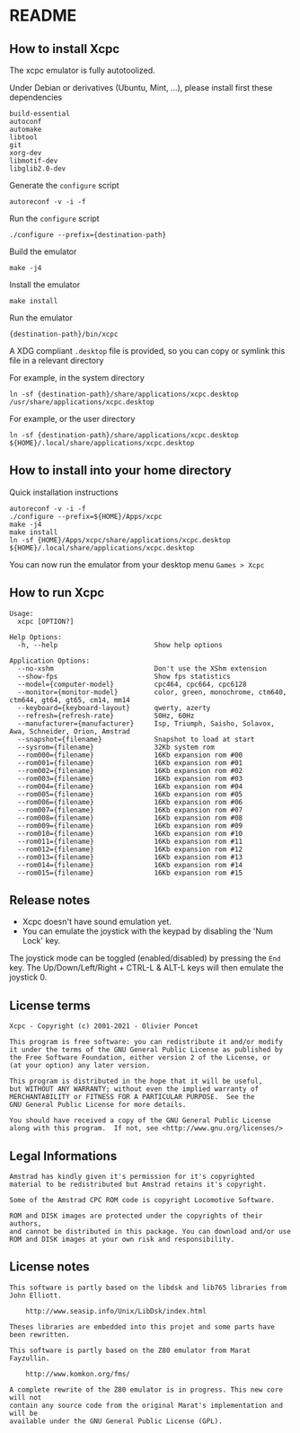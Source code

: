 # README

## How to install Xcpc

The xcpc emulator is fully autotoolized.

Under Debian or derivatives (Ubuntu, Mint, ...), please install first these dependencies

```
build-essential
autoconf
automake
libtool
git
xorg-dev
libmotif-dev
libglib2.0-dev
```

Generate the `configure` script

```
autoreconf -v -i -f
```

Run the `configure` script

```
./configure --prefix={destination-path}
```

Build the emulator

```
make -j4
```

Install the emulator

```
make install
```

Run the emulator

```
{destination-path}/bin/xcpc
```

A XDG compliant `.desktop` file is provided, so you can copy or symlink this file in a relevant directory

For example, in the system directory

```
ln -sf {destination-path}/share/applications/xcpc.desktop /usr/share/applications/xcpc.desktop
```

For example, or the user directory

```
ln -sf {destination-path}/share/applications/xcpc.desktop ${HOME}/.local/share/applications/xcpc.desktop
```

## How to install into your home directory

Quick installation instructions

```
autoreconf -v -i -f
./configure --prefix=${HOME}/Apps/xcpc
make -j4
make install
ln -sf {HOME}/Apps/xcpc/share/applications/xcpc.desktop ${HOME}/.local/share/applications/xcpc.desktop
```

You can now run the emulator from your desktop menu `Games > Xcpc`

## How to run Xcpc

```
Usage:
  xcpc [OPTION?]

Help Options:
  -h, --help                        Show help options

Application Options:
  --no-xshm                         Don't use the XShm extension
  --show-fps                        Show fps statistics
  --model={computer-model}          cpc464, cpc664, cpc6128
  --monitor={monitor-model}         color, green, monochrome, ctm640, ctm644, gt64, gt65, cm14, mm14
  --keyboard={keyboard-layout}      qwerty, azerty
  --refresh={refresh-rate}          50Hz, 60Hz
  --manufacturer={manufacturer}     Isp, Triumph, Saisho, Solavox, Awa, Schneider, Orion, Amstrad
  --snapshot={filename}             Snapshot to load at start
  --sysrom={filename}               32Kb system rom
  --rom000={filename}               16Kb expansion rom #00
  --rom001={filename}               16Kb expansion rom #01
  --rom002={filename}               16Kb expansion rom #02
  --rom003={filename}               16Kb expansion rom #03
  --rom004={filename}               16Kb expansion rom #04
  --rom005={filename}               16Kb expansion rom #05
  --rom006={filename}               16Kb expansion rom #06
  --rom007={filename}               16Kb expansion rom #07
  --rom008={filename}               16Kb expansion rom #08
  --rom009={filename}               16Kb expansion rom #09
  --rom010={filename}               16Kb expansion rom #10
  --rom011={filename}               16Kb expansion rom #11
  --rom012={filename}               16Kb expansion rom #12
  --rom013={filename}               16Kb expansion rom #13
  --rom014={filename}               16Kb expansion rom #14
  --rom015={filename}               16Kb expansion rom #15

```

## Release notes

  * Xcpc doesn't have sound emulation yet.
  * You can emulate the joystick with the keypad by disabling the 'Num Lock' key.

The joystick mode can be toggled (enabled/disabled) by pressing the `End` key.
The Up/Down/Left/Right + CTRL-L & ALT-L keys will then emulate the joystick 0.

## License terms

```
Xcpc - Copyright (c) 2001-2021 - Olivier Poncet

This program is free software: you can redistribute it and/or modify
it under the terms of the GNU General Public License as published by
the Free Software Foundation, either version 2 of the License, or
(at your option) any later version.

This program is distributed in the hope that it will be useful,
but WITHOUT ANY WARRANTY; without even the implied warranty of
MERCHANTABILITY or FITNESS FOR A PARTICULAR PURPOSE.  See the
GNU General Public License for more details.

You should have received a copy of the GNU General Public License
along with this program.  If not, see <http://www.gnu.org/licenses/>
```

## Legal Informations

```
Amstrad has kindly given it's permission for it's copyrighted
material to be redistributed but Amstrad retains it's copyright.

Some of the Amstrad CPC ROM code is copyright Locomotive Software.

ROM and DISK images are protected under the copyrights of their authors,
and cannot be distributed in this package. You can download and/or use
ROM and DISK images at your own risk and responsibility.
```

## License notes

```
This software is partly based on the libdsk and lib765 libraries from John Elliott.

    http://www.seasip.info/Unix/LibDsk/index.html

Theses libraries are embedded into this projet and some parts have been rewritten.
```

```
This software is partly based on the Z80 emulator from Marat Fayzullin.

    http://www.komkon.org/fms/

A complete rewrite of the Z80 emulator is in progress. This new core will not
contain any source code from the original Marat's implementation and will be
available under the GNU General Public License (GPL).
```

